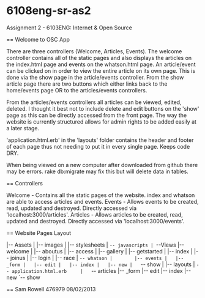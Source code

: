 6108eng-sr-as2
==============

Assignment 2 - 6103ENG: Internet & Open Source

== Welcome to OSC App

There are three controllers (Welcome, Articles, Events). The welcome controller contains all of the static pages and also displays the articles on the index.html page and events on the whatson.html page. An article/event can be clicked on in order to view the entire article on its own page. This is done via the show page in the article/events controller. From the show article page there are two buttons which either links back to the home/events page OR to the articles/events controllers.

From the articles/events controllers all articles can be viewed, edited, deleted. I thought it best not to include delete and edit buttons on the 'show' page as this can be directly accessed from the front page. The way the website is currently structured allows for admin rights to be added easily at a later stage. 

'application.html.erb' in the 'layouts' folder contains the header and footer of each page thus not needing to put it in every single page. Keeps code DRY.

When being viewed on a new computer after downloaded from github there may be errors.  rake db:migrate may fix this but will delete data in tables.

== Controllers

Welcome - Contains all the static pages of the website. index and whatson are able to access articles and events.
Events - Allows events to be created, read, updated and destroyed. Directly accessed via 'localhost:3000/articles'.
Articles - Allows articles to be created, read, updated and destroyed. Directly accessed via 'localhost:3000/events'.

== Website Pages Layout

  |-- Assets
  |   |-- images
  |   |-- stylesheets
  |   `-- javascripts
  |
  `--Views
      |-- welcome 
      |   |-- aboutus
      |   |-- access
      |   |-- gallery
      |   |-- getstarted
      |   |-- index
      |   |-- joinus
      |   |-- login
      |   |-- race
      |   `-- whatson
      |       
      |-- events
      |   |-- _form
      |   |-- edit
      |   |-- index
      |   |-- new
      |   `-- show
      |
      |-- layouts
      |   `-- application.html.erb    
      |  
      `-- articles
         |-- _form
         |-- edit
         |-- index
         |-- new
         `-- show

== Sam Rowell 476979 08/02/2013
